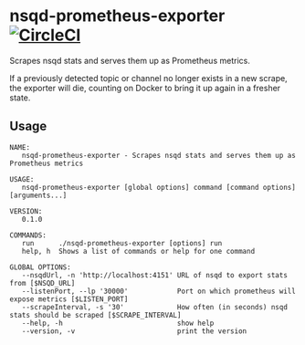 # nsqd-prometheus-exporter [![CircleCI](https://circleci.com/gh/bottlenose-inc/nsqd-prometheus-exporter.svg?style=shield&circle-token=fc390fea612462f6528acc4ec971e9e40c1fd58e)](https://circleci.com/gh/bottlenose-inc/nsqd-prometheus-exporter)
Scrapes nsqd stats and serves them up as Prometheus metrics.

If a previously detected topic or channel no longer exists in a new scrape, the exporter will die, counting on Docker to bring it up again in a fresher state.

## Usage
```
NAME:
   nsqd-prometheus-exporter - Scrapes nsqd stats and serves them up as Prometheus metrics

USAGE:
   nsqd-prometheus-exporter [global options] command [command options] [arguments...]

VERSION:
   0.1.0

COMMANDS:
   run		./nsqd-prometheus-exporter [options] run
   help, h	Shows a list of commands or help for one command

GLOBAL OPTIONS:
   --nsqdUrl, -n 'http://localhost:4151' URL of nsqd to export stats from [$NSQD_URL]
   --listenPort, --lp '30000'            Port on which prometheus will expose metrics [$LISTEN_PORT]
   --scrapeInterval, -s '30'             How often (in seconds) nsqd stats should be scraped [$SCRAPE_INTERVAL]
   --help, -h                            show help
   --version, -v                         print the version
```
